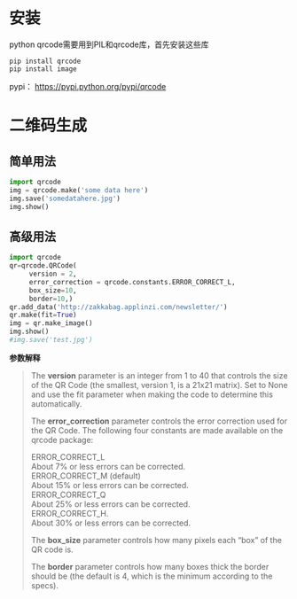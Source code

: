 # 安装
python qrcode需要用到PIL和qrcode库，首先安装这些库

```
pip install qrcode
pip install image
```

pypi： https://pypi.python.org/pypi/qrcode

# 二维码生成
## 简单用法
``` python
import qrcode
img = qrcode.make('some data here')
img.save('somedatahere.jpg')
img.show()
```

## 高级用法
``` python
import qrcode
qr=qrcode.QRCode(
     version = 2,
     error_correction = qrcode.constants.ERROR_CORRECT_L,
     box_size=10,
     border=10,)
qr.add_data('http://zakkabag.applinzi.com/newsletter/')
qr.make(fit=True)
img = qr.make_image()
img.show()
#img.save('test.jpg')
```
**参数解释**
> The **version** parameter is an integer from 1 to 40 that controls the size of the QR Code (the smallest, version 1, is a 21x21 matrix). Set to None and use the fit parameter when making the code to determine this automatically.
>
> The **error_correction** parameter controls the error correction used for the QR Code. The following four constants are made available on the qrcode package:
>
> ERROR_CORRECT_L  
> About 7% or less errors can be corrected.  
> ERROR_CORRECT_M (default)  
> About 15% or less errors can be corrected.  
> ERROR_CORRECT_Q  
> About 25% or less errors can be corrected.  
> ERROR_CORRECT_H.  
> About 30% or less errors can be corrected.
>
> The **box_size** parameter controls how many pixels each “box” of the QR code is.
>
> The **border** parameter controls how many boxes thick the border should be (the default is 4, which is the minimum according to the specs).

